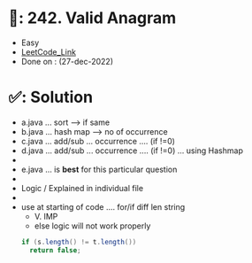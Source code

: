 # 📄: 242. Valid Anagram

- Easy
- [LeetCode_Link](https://leetcode.com/problems/valid-anagram/)
- Done on : (27-dec-2022)

# ✅: Solution

- a.java ... sort --> if same
- b.java ... hash map --> no of occurrence
- c.java ... add/sub ... occurrence .... (if !=0)
- d.java ... add/sub ... occurrence .... (if !=0) ... using Hashmap
-
- e.java ... is **best** for this particular question
-
- Logic / Explained in individual file
-
- use at starting of code .... for/if diff len string
  -  V. IMP
  - else logic will not work properly
  ```java
  if (s.length() != t.length())
    return false;
  ```
